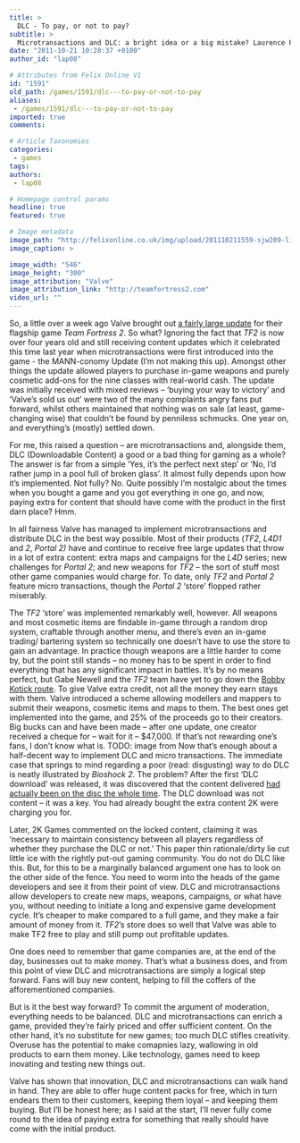 ```yaml
---
title: >
  DLC - To pay, or not to pay?
subtitle: >
  Microtransactions and DLC: a bright idea or a big mistake? Laurence Pope decides
date: "2011-10-21 10:28:37 +0100"
author_id: "lap08"

# Attributes from Felix Online V1
id: "1591"
old_path: /games/1591/dlc---to-pay-or-not-to-pay
aliases:
 - /games/1591/dlc---to-pay-or-not-to-pay
imported: true
comments:

# Article Taxonomies
categories:
 - games
tags:
authors:
 - lap08

# Homepage control params
headline: true
featured: true

# Image metadata
image_path: "http://felixonline.co.uk/img/upload/201110211559-sjw209-lil_saxton.jpg"
image_caption: >

image_width: "546"
image_height: "300"
image_attribution: "Valve"
image_attribution_link: "http://teamfortress2.com"
video_url: ""
---
```


So, a little over a week ago Valve brought out [a fairly large update](http://www.tf2.com/post.php?id=6508) for their flagship game _Team Fortress 2_. So what? Ignoring the fact that _TF2_ is now over four years old and still receiving content updates which it celebrated this time last year when microtransactions were first introduced into the game - the MANN-conomy Update (I’m not making this up). Amongst other things the update allowed players to purchase in-game weapons and purely cosmetic add-ons for the nine classes with real-world cash. The update was initially received with mixed reviews – ‘buying your way to victory’ and ‘Valve’s sold us out’ were two of the many complaints angry fans put forward, whilst others maintained that nothing was on sale (at least, game-changing wise) that couldn’t be found by penniless schmucks. One year on, and everything’s (mostly) settled down.

For me, this raised a question – are microtransactions and, alongside them, DLC (Downloadable Content) a good or a bad thing for gaming as a whole? The answer is far from a simple ‘Yes, it’s the perfect next step’ or ‘No, I’d rather jump in a pool full of broken glass’. It almost fully depends upon how it’s implemented. Not fully? No. Quite possibly I’m nostalgic about the times when you bought a game and you got everything in one go, and now, paying extra for content that should have come with the product in the first darn place? Hmm.

In all fairness Valve has managed to implement microtransactions and distribute DLC in the best way possible. Most of their products (_TF2_, _L4D1_ and _2_, _Portal 2)_ have and continue to receive free large updates that throw in a lot of extra content: extra maps and campaigns for the _L4D_ series; new challenges for _Portal 2_; and new weapons for _TF2_ – the sort of stuff most other game companies would charge for. To date, only _TF2_ and _Portal 2_ feature micro transactions, though the _Portal 2_ ‘store’ flopped rather miserably.

The _TF2_ ‘store’ was implemented remarkably well, however. All weapons and most cosmetic items are findable in-game through a random drop system, craftable through another menu, and there’s even an in-game trading/ bartering system so technically one doesn’t have to use the store to gain an advantage. In practice though weapons are a little harder to come by, but the point still stands – no money has to be spent in order to find everything that has any significant impact in battles. It’s by no means perfect, but Gabe Newell and the _TF2_ team have yet to go down the [Bobby Kotick route](http://en.wikipedia.org/wiki/Robert_Kotick#Controversy).
 To give Valve extra credit, not all the money they earn stays with them. Valve introduced a scheme allowing modellers and mappers to submit their weapons, cosmetic items and maps to them. The best ones get implemented into the game, and 25% of the proceeds go to their creators. Big bucks can and have been made – after one update, one creator received a cheque for – wait for it – $47,000. If that’s not rewarding one’s fans, I don’t know what is.
TODO: image from
Now that’s enough about a half-decent way to implement DLC and micro transactions. The immediate case that springs to mind regarding a poor (read: disgusting) way to do DLC is neatly illustrated by _Bioshock 2_. The problem? After the first ‘DLC download’ was released, it was discovered that the content delivered [had actually been on the disc the whole time](http://www.gamedot.co.uk/2010/03/12/bioshock-dlc-already-on-the-disk/). The DLC download was not content – it was a key. You had already bought the extra content 2K were charging you for.

Later, 2K Games commented on the locked content, claiming it was ‘necessary to maintain consistency between all players regardless of whether they purchase the DLC or not.’ This paper thin rationale/dirty lie cut little ice with the rightly put-out gaming community. You do not do DLC like this.
 But, for this to be a marginally balanced argument one has to look on the other side of the fence. You need to worm into the heads of the game developers and see it from their point of view. DLC and microtransactions allow developers to create new maps, weapons, campaigns, or what have you, without needing to initiate a long and expensive game development cycle. It’s cheaper to make compared to a full game, and they make a fair amount of money from it. _TF2_’s store does so well that Valve was able to make TF2 free to play and still pump out profitable updates.

One does need to remember that game companies are, at the end of the day, businesses out to make money. That’s what a business does, and from this point of view DLC and microtransactions are simply a logical step forward. Fans will buy new content, helping to fill the coffers of the afforementioned companies.

But is it the best way forward? To commit the argument of moderation, everything needs to be balanced. DLC and microtransactions can enrich a game, provided they’re fairly priced and offer sufficient content. On the other hand, it’s no substitute for new games; too much DLC stifles creativity. Overuse has the potential to make comapnies lazy, wallowing in old products to earn them money. Like technology, games need to keep inovating and testing new things out.

Valve has shown that innovation, DLC and microtransactions can walk hand in hand. They are able to offer huge content packs for free, which in turn endears them to their customers, keeping them loyal – and keeping them buying. But I’ll be honest here; as I said at the start, I’ll never fully come round to the idea of paying extra for something that really should have come with the initial product.
